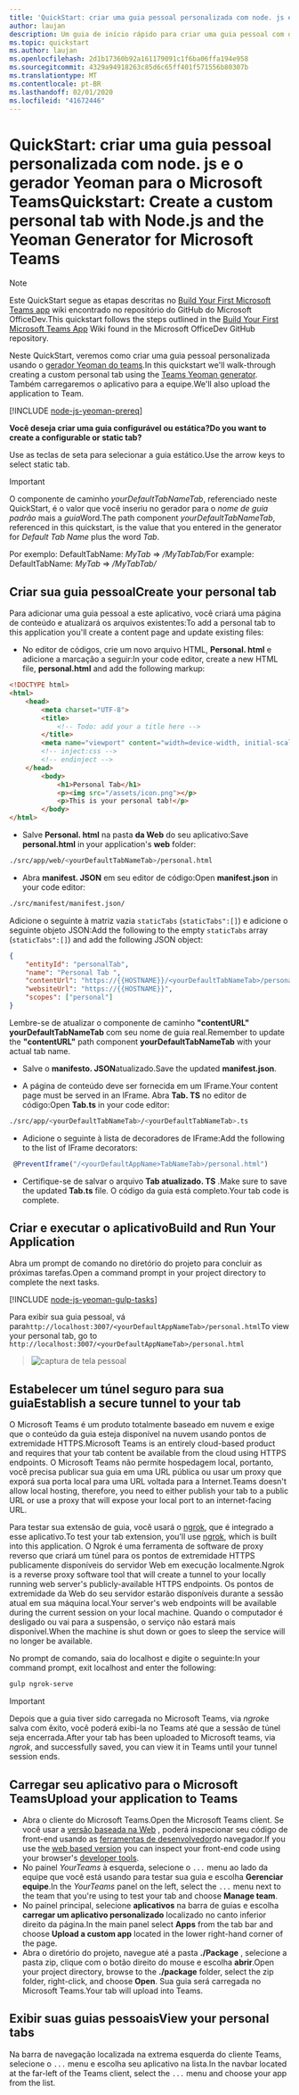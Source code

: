 ```yaml
---
title: 'QuickStart: criar uma guia pessoal personalizada com node. js e o gerador Yeoman para o Microsoft Teams'
author: laujan
description: Um guia de início rápido para criar uma guia pessoal com o gerador Yeoman para o Microsoft Teams.
ms.topic: quickstart
ms.author: laujan
ms.openlocfilehash: 2d1b17360b92a161179091c1f6ba06ffa194e958
ms.sourcegitcommit: 4329a94918263c85d6c65ff401f571556b80307b
ms.translationtype: MT
ms.contentlocale: pt-BR
ms.lasthandoff: 02/01/2020
ms.locfileid: "41672446"
---
```

# <a name="quickstart-create-a-custom-personal-tab-with-nodejs-and-the-yeoman-generator-for-microsoft-teams"></a><span data-ttu-id="20e93-103">QuickStart: criar uma guia pessoal personalizada com node. js e o gerador Yeoman para o Microsoft Teams</span><span class="sxs-lookup"><span data-stu-id="20e93-103">Quickstart: Create a custom personal tab with Node.js and the Yeoman Generator for Microsoft Teams</span></span>

>[!NOTE]
><span data-ttu-id="20e93-104">Este QuickStart segue as etapas descritas no [Build Your First Microsoft Teams app](https://github.com/OfficeDev/generator-teams/wiki/Build-Your-First-Microsoft-Teams-App) wiki encontrado no repositório do GitHub do Microsoft OfficeDev.</span><span class="sxs-lookup"><span data-stu-id="20e93-104">This quickstart follows the steps outlined in the [Build Your First Microsoft Teams App](https://github.com/OfficeDev/generator-teams/wiki/Build-Your-First-Microsoft-Teams-App) Wiki found in the Microsoft OfficeDev GitHub repository.</span></span>

<span data-ttu-id="20e93-105">Neste QuickStart, veremos como criar uma guia pessoal personalizada usando o [gerador Yeoman do teams](https://github.com/OfficeDev/generator-teams/wiki/Build-Your-First-Microsoft-Teams-App).</span><span class="sxs-lookup"><span data-stu-id="20e93-105">In this quickstart we'll walk-through creating a custom personal tab using the [Teams Yeoman generator](https://github.com/OfficeDev/generator-teams/wiki/Build-Your-First-Microsoft-Teams-App).</span></span> <span data-ttu-id="20e93-106">Também carregaremos o aplicativo para a equipe.</span><span class="sxs-lookup"><span data-stu-id="20e93-106">We'll also upload the application to Team.</span></span>

[!INCLUDE [node-js-yeoman-prereq](~/includes/tabs/node-js-yeoman-prereq.md)]

<span data-ttu-id="20e93-107">**Você deseja criar uma guia configurável ou estática?**</span><span class="sxs-lookup"><span data-stu-id="20e93-107">**Do you want to create a configurable or static tab?**</span></span>

<span data-ttu-id="20e93-108">Use as teclas de seta para selecionar a guia estático.</span><span class="sxs-lookup"><span data-stu-id="20e93-108">Use the arrow keys to select static tab.</span></span>

>[!IMPORTANT]
><span data-ttu-id="20e93-109">O componente de caminho *yourDefaultTabNameTab*, referenciado neste QuickStart, é o valor que você inseriu no gerador para o *nome de guia padrão* mais a *guia*Word.</span><span class="sxs-lookup"><span data-stu-id="20e93-109">The path component *yourDefaultTabNameTab*, referenced in this quickstart, is the value that you entered in the generator for *Default Tab Name* plus the word *Tab*.</span></span>
>
><span data-ttu-id="20e93-110">Por exemplo: DefaultTabName: *MyTab* => */MyTabTab/*</span><span class="sxs-lookup"><span data-stu-id="20e93-110">For example: DefaultTabName: *MyTab* => */MyTabTab/*</span></span>

## <a name="create-your-personal-tab"></a><span data-ttu-id="20e93-111">Criar sua guia pessoal</span><span class="sxs-lookup"><span data-stu-id="20e93-111">Create your personal tab</span></span>

<span data-ttu-id="20e93-112">Para adicionar uma guia pessoal a este aplicativo, você criará uma página de conteúdo e atualizará os arquivos existentes:</span><span class="sxs-lookup"><span data-stu-id="20e93-112">To add a personal tab to this application you'll create a content page and update existing files:</span></span>

- <span data-ttu-id="20e93-113">No editor de códigos, crie um novo arquivo HTML, **Personal. html** e adicione a marcação a seguir:</span><span class="sxs-lookup"><span data-stu-id="20e93-113">In your code editor, create a new HTML file, **personal.html** and add the following markup:</span></span>

```html
<!DOCTYPE html>
<html>
    <head>
        <meta charset="UTF-8">
        <title>
            <!-- Todo: add your a title here -->
        </title>
        <meta name="viewport" content="width=device-width, initial-scale=1.0">
        <!-- inject:css -->
        <!-- endinject -->
    </head>
        <body>
            <h1>Personal Tab</h1>
            <p><img src="/assets/icon.png"></p>
            <p>This is your personal tab!</p>
        </body>
</html>
```

- <span data-ttu-id="20e93-114">Salve **Personal. html** na pasta **da Web** do seu aplicativo:</span><span class="sxs-lookup"><span data-stu-id="20e93-114">Save **personal.html** in your application's **web** folder:</span></span>

```bash
./src/app/web/<yourDefaultTabNameTab>/personal.html
```

- <span data-ttu-id="20e93-115">Abra **manifest. JSON** em seu editor de código:</span><span class="sxs-lookup"><span data-stu-id="20e93-115">Open **manifest.json** in your code editor:</span></span>

```bash
./src/manifest/manifest.json/
```

<span data-ttu-id="20e93-116">Adicione o seguinte à matriz vazia `staticTabs` (`staticTabs":[]`) e adicione o seguinte objeto JSON:</span><span class="sxs-lookup"><span data-stu-id="20e93-116">Add the following to the empty `staticTabs` array (`staticTabs":[]`) and add the following JSON object:</span></span>

```json
{
    "entityId": "personalTab",
    "name": "Personal Tab ",
    "contentUrl": "https://{{HOSTNAME}}/<yourDefaultTabNameTab>/personal.html",
    "websiteUrl": "https://{{HOSTNAME}}",
    "scopes": ["personal"]
}

```

<span data-ttu-id="20e93-117">Lembre-se de atualizar o componente de caminho **"contentURL"** **yourDefaultTabNameTab** com seu nome de guia real.</span><span class="sxs-lookup"><span data-stu-id="20e93-117">Remember to update the **"contentURL"** path component **yourDefaultTabNameTab** with your actual tab name.</span></span>

- <span data-ttu-id="20e93-118">Salve o **manifesto. JSON**atualizado.</span><span class="sxs-lookup"><span data-stu-id="20e93-118">Save the updated **manifest.json**.</span></span>

- <span data-ttu-id="20e93-119">A página de conteúdo deve ser fornecida em um IFrame.</span><span class="sxs-lookup"><span data-stu-id="20e93-119">Your content page must be served in an IFrame.</span></span> <span data-ttu-id="20e93-120">Abra **Tab. TS** no editor de código:</span><span class="sxs-lookup"><span data-stu-id="20e93-120">Open **Tab.ts** in your code editor:</span></span>

 ```bash
./src/app/<yourDefaultTabNameTab>/<yourDefaultTabNameTab>.ts
```

- <span data-ttu-id="20e93-121">Adicione o seguinte à lista de decoradores de IFrame:</span><span class="sxs-lookup"><span data-stu-id="20e93-121">Add the following to the list of IFrame decorators:</span></span>

```typescript
 @PreventIframe("/<yourDefaultAppName>TabNameTab>/personal.html")
```

- <span data-ttu-id="20e93-122">Certifique-se de salvar o arquivo **Tab atualizado. TS** .</span><span class="sxs-lookup"><span data-stu-id="20e93-122">Make sure to save the updated **Tab.ts** file.</span></span> <span data-ttu-id="20e93-123">O código da guia está completo.</span><span class="sxs-lookup"><span data-stu-id="20e93-123">Your tab code is complete.</span></span>

## <a name="build-and-run-your-application"></a><span data-ttu-id="20e93-124">Criar e executar o aplicativo</span><span class="sxs-lookup"><span data-stu-id="20e93-124">Build and Run Your Application</span></span>

<span data-ttu-id="20e93-125">Abra um prompt de comando no diretório do projeto para concluir as próximas tarefas.</span><span class="sxs-lookup"><span data-stu-id="20e93-125">Open a command prompt in your project directory to complete the next tasks.</span></span>

[!INCLUDE [node-js-yeoman-gulp-tasks](~/includes/tabs/node-js-yeoman-gulp-tasks.md)]

<span data-ttu-id="20e93-126">Para exibir sua guia pessoal, vá para`http://localhost:3007/<yourDefaultAppNameTab>/personal.html`</span><span class="sxs-lookup"><span data-stu-id="20e93-126">To view your personal tab, go to `http://localhost:3007/<yourDefaultAppNameTab>/personal.html`</span></span>

>![captura de tela pessoal](/microsoftteams/platform/assets/images/tab-images/personalTab.PNG)

## <a name="establish-a-secure-tunnel-to-your-tab"></a><span data-ttu-id="20e93-128">Estabelecer um túnel seguro para sua guia</span><span class="sxs-lookup"><span data-stu-id="20e93-128">Establish a secure tunnel to your tab</span></span>

<span data-ttu-id="20e93-129">O Microsoft Teams é um produto totalmente baseado em nuvem e exige que o conteúdo da guia esteja disponível na nuvem usando pontos de extremidade HTTPS.</span><span class="sxs-lookup"><span data-stu-id="20e93-129">Microsoft Teams is an entirely cloud-based product and requires that your tab content be available from the cloud using HTTPS endpoints.</span></span> <span data-ttu-id="20e93-130">O Microsoft Teams não permite hospedagem local, portanto, você precisa publicar sua guia em uma URL pública ou usar um proxy que exporá sua porta local para uma URL voltada para a Internet.</span><span class="sxs-lookup"><span data-stu-id="20e93-130">Teams doesn't allow local hosting, therefore, you need to either publish your tab to a public URL or use a proxy that will expose your local port to an internet-facing URL.</span></span>

<span data-ttu-id="20e93-131">Para testar sua extensão de guia, você usará o [ngrok](https://ngrok.com/docs), que é integrado a esse aplicativo.</span><span class="sxs-lookup"><span data-stu-id="20e93-131">To test your tab extension, you'll use [ngrok](https://ngrok.com/docs), which is built into this application.</span></span> <span data-ttu-id="20e93-132">O Ngrok é uma ferramenta de software de proxy reverso que criará um túnel para os pontos de extremidade HTTPS publicamente disponíveis do servidor Web em execução localmente.</span><span class="sxs-lookup"><span data-stu-id="20e93-132">Ngrok is a reverse proxy software tool that will create a tunnel to your locally running web server's publicly-available HTTPS endpoints.</span></span> <span data-ttu-id="20e93-133">Os pontos de extremidade da Web do seu servidor estarão disponíveis durante a sessão atual em sua máquina local.</span><span class="sxs-lookup"><span data-stu-id="20e93-133">Your server's web endpoints will be available during the current session on your local machine.</span></span> <span data-ttu-id="20e93-134">Quando o computador é desligado ou vai para a suspensão, o serviço não estará mais disponível.</span><span class="sxs-lookup"><span data-stu-id="20e93-134">When the machine is shut down or goes to sleep the service will no longer be available.</span></span>

<span data-ttu-id="20e93-135">No prompt de comando, saia do localhost e digite o seguinte:</span><span class="sxs-lookup"><span data-stu-id="20e93-135">In your command prompt, exit localhost and enter the following:</span></span>

```bash
gulp ngrok-serve
```

> [!IMPORTANT]
> <span data-ttu-id="20e93-136">Depois que a guia tiver sido carregada no Microsoft Teams, via *ngrok*e salva com êxito, você poderá exibi-la no Teams até que a sessão de túnel seja encerrada.</span><span class="sxs-lookup"><span data-stu-id="20e93-136">After your tab has been uploaded to Microsoft teams, via *ngrok*, and successfully saved, you can view it in Teams until your tunnel session ends.</span></span>

## <a name="upload-your-application-to-teams"></a><span data-ttu-id="20e93-137">Carregar seu aplicativo para o Microsoft Teams</span><span class="sxs-lookup"><span data-stu-id="20e93-137">Upload your application to Teams</span></span>

- <span data-ttu-id="20e93-138">Abra o cliente do Microsoft Teams.</span><span class="sxs-lookup"><span data-stu-id="20e93-138">Open the Microsoft Teams client.</span></span> <span data-ttu-id="20e93-139">Se você usar a [versão baseada na Web](https://teams.microsoft.com) , poderá inspecionar seu código de front-end usando as [ferramentas de desenvolvedor](~/tabs/how-to/developer-tools.md)do navegador.</span><span class="sxs-lookup"><span data-stu-id="20e93-139">If you use the [web based version](https://teams.microsoft.com) you can inspect your front-end code using your browser's [developer tools](~/tabs/how-to/developer-tools.md).</span></span>
- <span data-ttu-id="20e93-140">No painel *YourTeams* à esquerda, selecione o `...` menu ao lado da equipe que você está usando para testar sua guia e escolha **Gerenciar equipe**.</span><span class="sxs-lookup"><span data-stu-id="20e93-140">In the *YourTeams* panel on the left, select the `...` menu next to the team that you're using to test your tab and choose **Manage team**.</span></span>
- <span data-ttu-id="20e93-141">No painel principal, selecione **aplicativos** na barra de guias e escolha **carregar um aplicativo personalizado** localizado no canto inferior direito da página.</span><span class="sxs-lookup"><span data-stu-id="20e93-141">In the main panel select **Apps** from the tab bar and choose **Upload a custom app** located in the lower right-hand corner of the page.</span></span>
- <span data-ttu-id="20e93-142">Abra o diretório do projeto, navegue até a pasta **./Package** , selecione a pasta zip, clique com o botão direito do mouse e escolha **abrir**.</span><span class="sxs-lookup"><span data-stu-id="20e93-142">Open your project directory, browse to the **./package** folder, select the zip folder, right-click, and choose **Open**.</span></span> <span data-ttu-id="20e93-143">Sua guia será carregada no Microsoft Teams.</span><span class="sxs-lookup"><span data-stu-id="20e93-143">Your tab will upload into Teams.</span></span>

## <a name="view-your-personal-tabs"></a><span data-ttu-id="20e93-144">Exibir suas guias pessoais</span><span class="sxs-lookup"><span data-stu-id="20e93-144">View your personal tabs</span></span>

<span data-ttu-id="20e93-145">Na barra de navegação localizada na extrema esquerda do cliente Teams, selecione o `...` menu e escolha seu aplicativo na lista.</span><span class="sxs-lookup"><span data-stu-id="20e93-145">In the navbar located at the far-left of the Teams client, select the `...` menu and choose your app from the list.</span></span>
